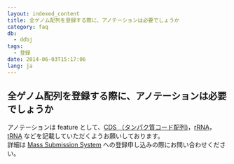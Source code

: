 ```yaml
---
layout: indexed_content
title: 全ゲノム配列を登録する際に、アノテーションは必要でしょうか
category: faq
db:
  - ddbj
tags: 
  - 登録
date: 2014-06-03T15:17:06
lang: ja
---
```


## 全ゲノム配列を登録する際に、アノテーションは必要でしょうか

<p>アノテーションは feature として、<a href="/ddbj/cds.html">CDS （タンパク質コード配列)</a>，<a href="/ddbj/features.html#rRNA">rRNA</a>，<a href="/ddbj/features.html#tRNA">tRNA</a> などを記載していただくようお願いしております。<br>詳細は <a href="/ddbj/mss.html">Mass Submission System</a> への登録申し込みの際にお問い合わせください。</p>